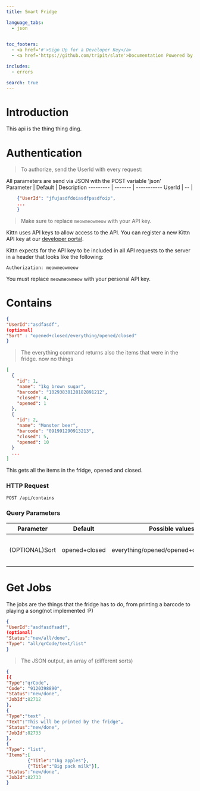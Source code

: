 ```yaml
---
title: Smart Fridge

language_tabs:
  - json
  

toc_footers:
  - <a href='#'>Sign Up for a Developer Key</a>
  - <a href='https://github.com/tripit/slate'>Documentation Powered by Slate</a>

includes:
  - errors

search: true
---
```


# Introduction

This api is the thing thing ding.
# Authentication

> To authorize, send the UserId with every request:

<aside class="notice">
All parameters are send via JSON with the POST variable 'json'
</aside>
Parameter | Default | Description
--------- | ------- | -----------
UserId | -- | 




```json
	{"UserId": "jfujasdfdoiasdfpasdfoip",
	...
	}
```

> Make sure to replace `meowmeowmeow` with your API key.

Kittn uses API keys to allow access to the API. You can register a new Kittn API key at our [developer portal](http://example.com/developers).

Kittn expects for the API key to be included in all API requests to the server in a header that looks like the following:

`Authorization: meowmeowmeow`

<aside class="notice">
You must replace <code>meowmeowmeow</code> with your personal API key.
</aside>

# Contains


```json
{
"UserId":"asdfasdf",
(optional)
"Sort" : "opened+closed/everything/opened/closed"
}
```
>The everything command returns also the items that were in the fridge. now no things

```json
[
  {
    "id": 1,
    "name": "1kg brown sugar",
    "barcode": "10293838128182891212",
    "closed": 4,
    "opened": 1
  },
  {
    "id": 2,
    "name": "Monster beer",
    "barcode": "091991290913213",
    "closed": 5,
    "opened": 10
  }
  ...
]
```

This gets all the items in the fridge, opened and closed.

### HTTP Request

`POST /api/contains`

### Query Parameters

Parameter | Default | Possible values | Description	| 
--------- | ------- | --------------- |  -----------
(OPTIONAL)Sort | opened+closed | everything/opened/opened+closed/closed | Get the type of items in the fridge.


# Get Jobs
The jobs are the things that the fridge has to do, from printing a barcode to playing a song(not implemented :P)

```json
{
"UserId":"asdfasdfsadf",
(optional)
"Status":"new/all/done",
"Type": "all/qrCode/text/list"
}
 ```
>The JSON output, an array of (different sorts)

```json
{
[{
"Type":"qrCode",
"Code": "9120398890",
"Status":"new/done",
"JobId":82712
},
{
"Type":"text" ,
"Text":"This will be printed by the fridge",
"Status":"new/done",
"JobId":82733
},
{
"Type": "list",
"Items":[
		{"Title":"1kg apples"},
		{"Title":"Big pack milk"}],
"Status":"new/done",
"JobId":82733
}
```
